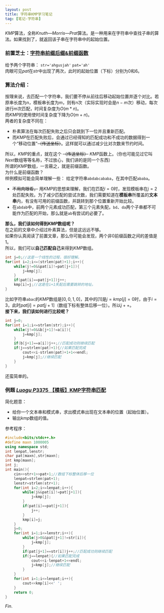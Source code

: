 ```yaml
---
layout: post
title: 字符串KMP学习笔记
tag: [笔记-字符串]
---
```

$KMP$算法，全称$Knuth—Morris—Prat$算法。是一种用来在字符串中查找子串的算法。如果找到了，就返回该子串在字符串中的起始位置。  

### 前置芝士：[字符串前缀后缀$\&$前缀函数](./kmp0.html)  
给予两个字符串：  ```str='ahgusjah'``` ``pat='ah'``  
肉眼可见$pat$在$str$中出现了两次，此时的起始位置（下标）分别为$0$和$6$。
### 算法介绍：  
按理来说，去匹配一个字符串，我们要不停从前往后移动起始位置并逐个对比。若原串长度为$n$，模板串长度为$m$，则有$n$次（实际实现时会是$n-m$次）移动，每次进行$m$次匹配，时间复杂度为$O(m*n)$。  
而$KMP$的使用使时间复杂度下降为$O(m+n)$。  
两者的复杂度不同在：
* 朴素算法在每次匹配失败之后只会跳到下一位并且重新匹配。
* 而$KMP$在匹配失败后，会通过已经得知的匹配成功和不成功的数据得到一个“移动位置"~~（传送坐标）~~。这样就可以通过减少比对次数来节约时间。

所以，$KMP$的重点，就在这个 ~~（传送坐标）~~ $KMP$函数上。（你也可能见过它叫$Next$数组等等名称，不过放心，我们讲的是同一个东西）  
所谓的$KMP$数组，一言蔽之，就是前缀函数。  
为什么是前缀函数？  
样例模拟可能会简单理解一些：
给定字符串```abdabcababa```，在其中匹配``ababa``。  
*  ~~不用肉眼看，~~ 用$KMP$的思想来理解，我们在匹配$i=0$时，发现模板串在$j=2$处匹配失败。为了减少匹配的尝试次数，我们需要知道在**模板串**所覆盖的**文本串**内，有没有可用的前缀函数，并跳转到那个位置重新开始比较。
* 在``abdab``中，前两个元素成功匹配，第三个元素失配，`bd`、`da`两个子串都不可能作为匹配的开始，那么就是`ab`有尝试的必要了。  

**那么，我们该如何得到$KMP$数组呢？**  
在之前的文章中介绍过朴素算法，但是这远远不够。  
如果你认真阅读了前置文章，那么你可能会发现，两个非$0$前缀函数之间的差值是$1$。  
所以，我们可以**自己匹配自己**来得到$KMP$数组。  
```cpp
int j=0;//这是一个线性的过程，很好理解。
for(int i=2;i<=(strlen(pat)+1);i++){
    while(j!=0&&pat[i]!=pat[j+1]){
        j=kmp[j];
    }
    if(pat[i]==pat[j+1])j++;
    kmp[i]=j;//这是在i+1失配后需要跳转的地址。
}
```  
比如字符串`abac`的$KMP$数组是$[0,0,1,0]$，其中的$[1]$是$j=kmp[j]=0$时，由于$i=3$，此时$pat[i]=pat[j+1]$（数组下标有整体后移一位）。所以$j++$。  
**接下来，我们该如何进行比较呢？**  
```cpp
int j=0;
for(int i=1;i<=strlen(str);i++){
    while(j!=0&&b[j+1]!=a[i]){
        j=kmp[j];
    }
    if(b[j+1]==a[i])j++;//匹配成功则继续匹配
    if(j==strlen(pat)+1){//如果匹配完成
        cout<<i-strlen(pat)+1+1<<endl;
        j=kmp[j];//继续匹配
    }
}
```
还蛮简单的。  
### 例题 [$Luogu$ $P3375$ 【模板】KMP字符串匹配](https://www.luogu.com.cn/problem/P3375)
简化题意：  
* 给你一个文本串和模式串，求出模式串出现在文本串的位置（起始位置）。  
* 输出$kmp$数组的值。  

参考程序：  
```cpp
#include<bits/stdc++.h>
#define maxn 1000005
using namespace std;
int lenpat,lenstr;
char pat[maxn],str[maxn];
int kmp[maxn];
int j;
int main(){
	cin>>str+1>>pat+1;//数组下标整体后移一位
	lenpat=strlen(pat+1);
	lenstr=strlen(str+1); 
	for(int i=2;i<=lenpat;i++){
		while(j&&pat[i]!=pat[j+1]){
			j=kmp[j];
		}
		if(pat[i]==pat[j+1]){
			j++;
		}
		kmp[i]=j;
	}	
	j=0;
	for(int i=1;i<=lenstr;i++){
	    while(j>0&&pat[j+1]!=str[i]){
	        j=kmp[j];
	    }
	    if(pat[j+1]==str[i])j++;//匹配成功则继续匹配
	    if(j==lenpat){//如果匹配完成
	        cout<<i-lenpat+1<<endl;
	        j=kmp[j];//继续匹配
	    }
	}
	for(int i=1;i<=lenpat;i++){
		cout<<kmp[i]<<' ';
	}
	return 0;
}
```  
$Fin.$